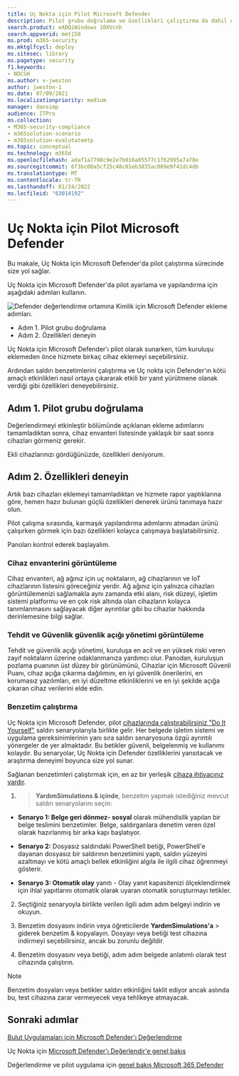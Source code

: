 ```yaml
---
title: Uç Nokta için Pilot Microsoft Defender
description: Pilot grubu doğrulama ve özellikleri çalıştırma da dahil olmak üzere, Endpoint (MDE) için Microsoft Defender için bir pilot çalıştırmayı öğrenin.
search.product: eADQiWindows 10XVcnh
search.appverid: met150
ms.prod: m365-security
ms.mktglfcycl: deploy
ms.sitesec: library
ms.pagetype: security
f1.keywords:
- NOCSH
ms.author: v-jweston
author: jweston-1
ms.date: 07/09/2021
ms.localizationpriority: medium
manager: dansimp
audience: ITPro
ms.collection:
- M365-security-compliance
- m365solution-scenario
- m365solution-evalutatemtp
ms.topic: conceptual
ms.technology: m365d
ms.openlocfilehash: adaf1a7798c9e2e7b016a85577c1f62995a7a78e
ms.sourcegitcommit: 6f3bc00a5cf25c48c61eb3835ac069e9f41dc4db
ms.translationtype: MT
ms.contentlocale: tr-TR
ms.lasthandoff: 01/24/2022
ms.locfileid: "63014192"
---
```

# <a name="pilot-microsoft-defender-for-endpoint"></a>Uç Nokta için Pilot Microsoft Defender

Bu makale, Uç Nokta için Microsoft Defender'da pilot çalıştırma sürecinde size yol sağlar. 

Uç Nokta için Microsoft Defender'da pilot ayarlama ve yapılandırma için aşağıdaki adımları kullanın. 

![Defender değerlendirme ortamına Kimlik için Microsoft Defender ekleme adımları.](../../media/defender/m365-defender-endpoint-pilot-steps.png)

- Adım 1. Pilot grubu doğrulama
- Adım 2. Özellikleri deneyin

Uç Nokta için Microsoft Defender'ı pilot olarak sunarken, tüm kuruluşu eklemeden önce hizmete birkaç cihaz eklemeyi seçebilirsiniz.  

Ardından saldırı benzetimlerini çalıştırma ve Uç nokta için Defender'ın kötü amaçlı etkinlikleri nasıl ortaya çıkararak etkili bir yanıt yürütmene olanak verdiği gibi özellikleri deneyebilirsiniz. 

## <a name="step-1-verify-pilot-group"></a>Adım 1. Pilot grubu doğrulama
Değerlendirmeyi etkinleştir bölümünde açıklanan ekleme adımlarını tamamladıktan sonra[](eval-defender-endpoint-enable-eval.md), cihaz envanteri listesinde yaklaşık bir saat sonra cihazları görmeniz gerekir. 

Ekli cihazlarınızı gördüğünüzde, özellikleri deniyorum. 

## <a name="step-2-try-out-capabilities"></a>Adım 2. Özellikleri deneyin
Artık bazı cihazları eklemeyi tamamladıktan ve hizmete rapor yaptıklarına göre, hemen hazır bulunan güçlü özellikleri denerek ürünü tanımaya hazır olun.

Pilot çalışma sırasında, karmaşık yapılandırma adımlarını atmadan ürünü çalışırken görmek için bazı özellikleri kolayca çalışmaya başlatabilirsiniz.

Panoları kontrol ederek başlayalım.

### <a name="view-the-device-inventory"></a>Cihaz envanterini görüntüleme
Cihaz envanteri, ağ ağınız için uç noktaların, ağ cihazlarının ve IoT cihazlarının listesini göreceğiniz yerdir. Ağ ağınız için yalnızca cihazları görüntülemenizi sağlamakla aynı zamanda etki alanı, risk düzeyi, işletim sistemi platformu ve en çok risk altında olan cihazların kolayca tanımlanmasını sağlayacak diğer ayrıntılar gibi bu cihazlar hakkında derinlemesine bilgi sağlar.

### <a name="view-the-threat-and-vulnerability-management-dashboard"></a>Tehdit ve Güvenlik güvenlik açığı yönetimi görüntüleme 
Tehdit ve güvenlik açığı yönetimi, kuruluşa en acil ve en yüksek riski veren zayıf noktaların üzerine odaklanmanıza yardımcı olur. Panodan, kuruluşun pozlama puanının üst düzey bir görünümünü, Cihazlar için Microsoft Güvenli Puanı, cihaz açığa çıkarma dağılımını, en iyi güvenlik önerilerini, en korumasız yazılımları, en iyi düzeltme etkinliklerini ve en iyi şekilde açığa çıkaran cihaz verilerini elde edin. 

### <a name="run-a-simulation"></a>Benzetim çalıştırma
Uç Nokta için Microsoft Defender, pilot [cihazlarında çalıştırabilirsiniz "Do It Yourself"](https://securitycenter.windows.com/tutorials) saldırı senaryolarıyla birlikte gelir.  Her belgede işletim sistemi ve uygulama gereksinimlerinin yanı sıra saldırı senaryosuna özgü ayrıntılı yönergeler de yer almaktadır. Bu betikler güvenli, belgelenmiş ve kullanımı kolaydır. Bu senaryolar, Uç Nokta için Defender özelliklerini yansıtacak ve araştırma deneyimi boyunca size yol sunar.

Sağlanan benzetimleri çalıştırmak için, en az bir yerleşik [cihaza ihtiyacınız vardır](../defender-endpoint/onboard-configure.md).

1.  > **YardımSimulations & içinde**, benzetim yapmak istediğiniz mevcut saldırı senaryolarını seçin:

   - **Senaryo 1: Belge geri dönmez- sosyal** olarak mühendislik yapılan bir belge teslimini benzetimler. Belge, saldırganlara denetim veren özel olarak hazırlanmış bir arka kapı başlatıyor.

   - **Senaryo 2:** Dosyasız saldırıdaki PowerShell betiği, PowerShell'e dayanan dosyasız bir saldırının benzetimini yaptı, saldırı yüzeyini azaltmayı ve kötü amaçlı bellek etkinliğini algıla ile ilgili cihaz öğrenmeyi gösterir.

   - **Senaryo 3: Otomatik olay** yanıtı - Olay yanıt kapasitenizi ölçeklendirmek için ihlal yapıtlarını otomatik olarak uyaran otomatik soruşturmayı tetikler.

2. Seçtiğiniz senaryoyla birlikte verilen ilgili adım adım belgeyi indirin ve okuyun.

3. Benzetim dosyasını indirin veya öğreticilerde **YardımSimulations'a** >  giderek benzetim & kopyalayın. Dosyayı veya betiği test cihazına indirmeyi seçebilirsiniz, ancak bu zorunlu değildir.

4. Benzetim dosyasını veya betiği, adım adım belgede anlatımlı olarak test cihazında çalıştırın.

> [!NOTE]
> Benzetim dosyaları veya betikler saldırı etkinliğini taklit ediyor ancak aslında bu, test cihazına zarar vermeyecek veya tehlikeye atmayacak.

## <a name="next-steps"></a>Sonraki adımlar
[Bulut Uygulamaları için Microsoft Defender'ı Değerlendirme](eval-defender-mcas-overview.md)

Uç Nokta için [Microsoft Defender'ı Değerlendir'e genel bakış](eval-defender-endpoint-overview.md)

Değerlendirme ve pilot uygulama için [genel bakış Microsoft 365 Defender](eval-overview.md)

